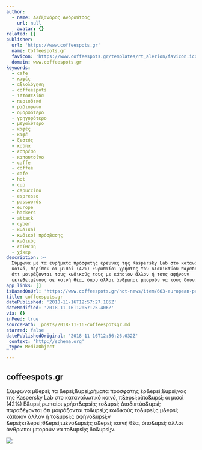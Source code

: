 ```yaml
---
author:
  - name: Αλέξανδρος Ανδρούτσος
    url: null
    avatar: {}
related: []
publisher:
  url: 'https://www.coffeespots.gr'
  name: Coffeespots.gr
  favicon: 'https://www.coffeespots.gr/templates/rt_alerion/favicon.ico'
  domain: www.coffeespots.gr
keywords:
  - cafe
  - καφές
  - αξιολόγηση
  - coffeespots
  - ιστοσελίδα
  - περιοδικό
  - ραδιόφωνο
  - ομορφότερο
  - γρηγορότερο
  - μεγαλύτερο
  - καφές
  - καφέ
  - ζεστός
  - κούπα
  - εσπρέσο
  - καπουτσίνο
  - caffe
  - coffee
  - cafe
  - hot
  - cup
  - capuccino
  - espresso
  - passwords
  - europe
  - hackers
  - attack
  - cyber
  - κωδικοί
  - κωδικοί πρόσβασης
  - κωδικός
  - επίθεση
  - χάκερ
description: >-
  Σύμφωνα με τα ευρήματα πρόσφατης έρευνας της Kaspersky Lab στο καταναλωτικό
  κοινό, περίπου οι μισοί (42%) Ευρωπαίοι χρήστες του Διαδικτύου παραδέχονται
  ότι μοιράζονται τους κωδικούς τους με κάποιον άλλον ή τους αφήνουν
  εκτεθειμένους σε κοινή θέα, όπου άλλοι άνθρωποι μπορούν να τους δουν.
app_links: []
isBasedOnUrl: 'https://www.coffeespots.gr/hot-news/item/663-european-passwords'
title: coffeespots.gr
datePublished: '2018-11-16T12:57:27.185Z'
dateModified: '2018-11-16T12:57:25.406Z'
via: {}
inFeed: true
sourcePath: _posts/2018-11-16-coffeespotsgr.md
starred: false
datePublishedOriginal: '2018-11-16T12:56:26.032Z'
_context: 'http://schema.org'
_type: MediaObject

---
```

<article style=""><h1>coffeespots.gr</h1><p>Σύμφωνα μ&amp;epsi; τα &amp;epsi;&amp;upsi;ρήματα πρόσφατης έρ&amp;epsi;&amp;upsi;νας της Kaspersky Lab στο καταναλωτικό κοινό, π&amp;epsi;ρίπο&amp;upsi; οι μισοί (42%) Ε&amp;upsi;ρωπαίοι χρήστ&amp;epsi;ς το&amp;upsi; Διαδικτύο&amp;upsi; παραδέχονται ότι μοιράζονται το&amp;upsi;ς κωδικούς το&amp;upsi;ς μ&amp;epsi; κάποιον άλλον ή το&amp;upsi;ς αφήνο&amp;upsi;ν &amp;epsi;κτ&amp;epsi;θ&amp;epsi;ιμένο&amp;upsi;ς σ&amp;epsi; κοινή θέα, όπο&amp;upsi; άλλοι άνθρωποι μπορούν να το&amp;upsi;ς δο&amp;upsi;ν.</p><img src="https://www.coffeespots.gr/media/k2/items/cache/6e100b693083fe7b237779ffd809d8b7_XL.jpg" /></article>